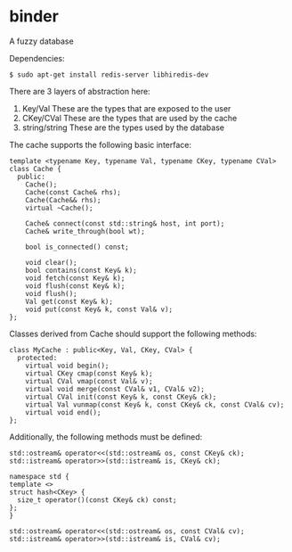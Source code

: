 # binder
A fuzzy database 

Dependencies:
```
$ sudo apt-get install redis-server libhiredis-dev
```

There are 3 layers of abstraction here:
1. Key/Val       These are the types that are exposed to the user
2. CKey/CVal     These are the types that are used by the cache
3. string/string These are the types used by the database

The cache supports the following basic interface:
```
template <typename Key, typename Val, typename CKey, typename CVal>
class Cache {
  public:
    Cache();
    Cache(const Cache& rhs);
    Cache(Cache&& rhs);
    virtual ~Cache();
    
    Cache& connect(const std::string& host, int port);
    Cache& write_through(bool wt);

    bool is_connected() const;

    void clear();
    bool contains(const Key& k);
    void fetch(const Key& k);
    void flush(const Key& k);
    void flush();
    Val get(const Key& k);
    void put(const Key& k, const Val& v);
};
```

Classes derived from Cache should support the following methods:
```
class MyCache : public<Key, Val, CKey, CVal> {
  protected:
    virtual void begin();
    virtual CKey cmap(const Key& k);
    virtual CVal vmap(const Val& v);
    virtual void merge(const CVal& v1, CVal& v2);
    virtual CVal init(const Key& k, const CKey& ck);
    virtual Val vunmap(const Key& k, const CKey& ck, const CVal& cv);
    virtual void end();
};
```

Additionally, the following methods must be defined:
```
std::ostream& operator<<(std::ostream& os, const CKey& ck);
std::istream& operator>>(std::istream& is, CKey& ck);

namespace std {
template <>
struct hash<CKey> {
  size_t operator()(const CKey& ck) const;
};
}

std::ostream& operator<<(std::ostream& os, const CVal& cv);
std::istream& operator>>(std::istream& is, CVal& cv);
```
